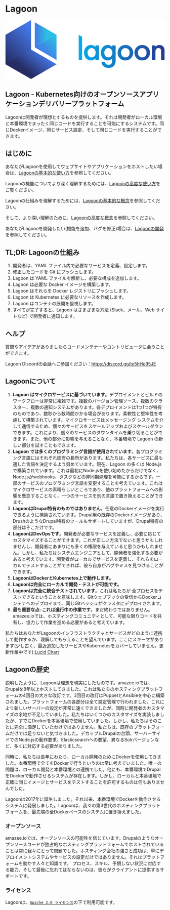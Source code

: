 # Lagoon

![](./lagoon-logo.png)

## Lagoon - Kubernetes向けのオープンソースアプリケーションデリバリープラットフォーム

Lagoonは開発者が理想とするものを提供します。それは開発者がローカル環境と本番環境でまったく同じコードを実行することを可能にするシステムです。同じDockerイメージ、同じサービス設定、そして同じコードを実行することができます。

## はじめに

あなたがLagoonを使用してウェブサイトやアプリケーションをホストしたい場合は、[Lagoonの基本的な使い方](using-lagoon-the-basics/index.md)を参照してください。

Lagoonの機能についてより深く理解するためには、[Lagoonの高度な使い方](using-lagoon-advanced/index.md)をご覧ください。

Lagoonの仕組みを理解するためには、[Lagoonの基本的な概念](concepts-basics/index.md)を参照してください。

そして、より深い理解のために、[Lagoonの高度な概念](concepts-advanced/index.md)を参照してください。

あなたがLagoonを開発したい(機能を追加、バグを修正)場合は、[Lagoonの開発](contributing-to-lagoon/developing-lagoon.md)を参照してください。

## TL;DR: Lagoonの仕組み

1. 開発者は、YAML ファイル内で必要なサービスを定義、設定します。
2. 修正したコードを Git にプッシュします。
3. Lagoon は YAML ファイルを解析し、必要な構成を追加します。
4. Lagoon は必要な Docker イメージを構築します。
5. Lagoon はそれらを Docker レジストリにプッシュします。
6. Lagoon は Kubernetes に必要なリソースを作成します。
7. Lagoon はコンテナの展開を監視します。
8. すべてが完了すると、Lagoon はさまざまな方法 (Slack、メール、Web サイトなど) で開発者に通知します。

## ヘルプ

質問やアイデアがありましたらコードメンテナーやコントリビュータに会うことができます。

Lagoon Discordの会話へご参加ください：https://discord.gg/te5hHe95JE

## Lagoonについて
1. **Lagoon はマイクロサービスに基づいています**。デプロイメントとビルドのワークフローは非常に複雑です。複数のバージョン管理ソース、複数のクラスター、複数の通知システムがあります。各デプロイメントは1つ1つが特有のものであり、数秒から数時間かかる場合があります。柔軟性と堅牢性を考慮して構築されています。マイクロサービスはメッセージング システムを介して通信するため、個々のサービスをスケールアップおよびスケールダウンできます。これにより、個々のサービスのダウンタイムを乗り切ることができます。また、他の部分に影響を与えることなく、本番環境で Lagoon の新しい部分を試すこともできます。
2. **Lagoon では多くのプログラミング言語が使用されています**。各プログラミング言語にはそれぞれ固有の長所があります。私たちは、各サービスに最も適した言語を決定するよう努めています。現在、Lagoon の多くは Node.js で構築されています。これは最初にNode.jsを使い始めたからだけでなく、Node.jsがwebhooks、タスクなどの非同期処理を可能にするからです。一部のサービスのプログラミング言語を変更することを考えています。これはマイクロサービスの素晴らしいところであり、他のプラットフォームへの影響を懸念することなく、一つのサービスを別の言語で置き換えることができます。
3. **LagoonはDrupal特有のものではありません**。任意のDockerイメージを実行できるように構築されています。Drupal用の既存のDockerイメージがあり、DrushのようなDrupal特有のツールもサポートしていますが、Drupal特有の部分はそこだけです。
4. **LagoonはDevOpsです**。開発者が必要なサービスを定義し、必要に応じてカスタマイズすることができます。これが正しい方法でないと思うかもしれませんし、開発者にあまりにも多くの権限を与えていると思うかもしれません。しかし、私たちはシステムエンジニアとして、開発者を強化する必要があると考えています。開発者がローカルでサービスを定義し、それらをローカルでテストすることができれば、彼ら自身がバグやミスを見つけることができます。
5. **LagoonはDockerとKubernetes上で動作します。**
6. **Lagoonは完全にローカルで開発・テストが可能です。**
7. **Lagoonは完全に統合テストされています**。これは私たちが 全プロセスをテストできるということを意味します。Gitウェブフックの受信からDockerコンテナへのデプロイまで、同じGitハッシュがクラスタにデプロイされます。
8. **最も重要な点: これは進行中の作業です**。まだ終わりではありません。amazee.ioでは、ホスティングコミュニティとして、可能な限りコードを共有し、協力して作業を進める必要があると考えています。

私たちはあなたがLagoonのインフラストラクチャとサービスがどのように連携して動作するか、理解してもらえることを望んでいます。ここにスキーマがあります(少し古く、最近追加したサービスやKubernetesをカバーしていません。更新作業中です):[Lucid Chart](https://lucid.app/documents/view/cb441054-e04a-4389-b98b-c75bcda8ea0d)

## Lagoonの歴史

説明したように、Lagoonは理想を現実にしたものです。amazee.ioでは、Drupalを8年以上ホストしてきました。これは私たちのホスティングプラットフォームの4回目の大きな改訂です。3回目の改訂はPuppetとAnsibleを中心に構築されました。プラットフォームの各部分は全て設定管理で行われました。これにより新しいサーバーの設定が非常に速くできましたが、同時に開発者のカスタマイズの余地が不足していました。私たちはいくつかのカスタマイズを実装しましたが、すでにDockerを本番環境で使用していました。しかし、私たちはそのことに完全に満足していたわけではありません。私たちは、既存のプラットフォームだけでは足りないと気づきました。デカップルDrupalの台頭、サーバーサイドでのNode.jsの動作要求、Elasticsearchへの要望、異なるSolrバージョンなど、多くに対応する必要がありました。

同時に、私たちは長年にわたり、ローカル開発のためにDockerを使用してきました。本番環境で全てをDockerで行うというのは常に考えていました。唯一の問題は、ローカル開発と本番環境との連携でした。他にも、本番環境でDrupalをDockerで動作させるシステムが存在します。しかし、ローカルと本番環境で正確に同じイメージとサービスをテストすることを許可するものは何もありませんでした。

Lagoonは2017年に誕生しました。それ以来、本番環境でDockerを動作させるシステムに発展しました。Lagoonは、我々の第3世代のホスティングプラットフォームを、最先端の全Dockerベースのシステムに置き換えました。

### オープンソース

amazee.ioでは、オープンソースの可能性を信じています。Drupalのようなオープンソースコードが独占的なホスティングプラットフォームでホストされていることは常に我々にとって問題でした。ホスティング会社の強さと成功は、単にデプロイメントシステムやサービスの設定だけではありません。それはプラットフォームを動かす人々と知識です。 プロセス、スキル、予期しない状況に対応する能力、そして最後に忘れてはならないのは、彼らがクライアントに提供するサポートです。

### ライセンス

Lagoonは、[`Apache 2.0 ライセンス`](https://github.com/uselagoon/lagoon/blob/main/LICENSE)の下で利用可能です。
